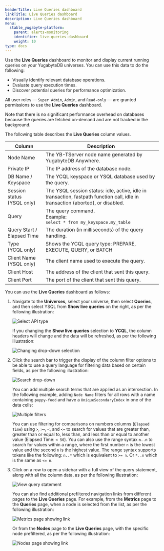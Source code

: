 ```yaml
---
headerTitle: Live Queries dashboard
linkTitle: Live Queries dashboard
description: Live Queries dashboard
menu:
  stable_yugabyte-platform:
    parent: alerts-monitoring
    identifier: live-queries-dashboard
    weight: 10
type: docs
---
```


Use the **Live Queries** dashboard to monitor and display current running queries on your YugabyteDB universes. You can use this data to do the following:

- Visually identify relevant database operations.
- Evaluate query execution times.
- Discover potential queries for performance optimization.

All user roles — `Super Admin`, `Admin`, and `Read-only` — are granted permissions to use the **Live Queries** dashboard.

Note that there is no significant performance overhead on databases because the queries are fetched on-demand and are not tracked in the background.

The following table describes the **Live Queries** column values.

| Column                         | Description                                                  |
| ------------------------------ | ------------------------------------------------------------ |
| Node Name                      | The YB-TServer node name generated by YugabyteDB Anywhere.   |
| Private IP                     | The IP address of the database node.                         |
| DB Name / Keyspace             | The YCQL keyspace or YSQL database used by the query.        |
| Session status<br/>(YSQL only) | The YSQL session status: idle, active, idle in transaction, fastpath function call, idle in transaction (aborted), or disabled. |
| Query                          | The query command. <br>Example:<br>`select * from my_keyspace.my_table` |
| Query Start / Elapsed Time     | The duration (in milliseconds) of the query handling.        |
| Type<br>(YCQL only)            | Shows the YCQL query type: PREPARE, EXECUTE, QUERY, or BATCH |
| Client Name<br/>(YSQL only)    | The client name used to execute the query.                   |
| Client Host                    | The address of the client that sent this query.              |
| Client Port                    | The port of the client that sent this query.                 |

You can use the **Live Queries** dashboard as follows:

1. Navigate to the **Universes**, select your universe, then select **Queries**, and then select YSQL from **Show live queries** on the right, as per the following illustration:<br>

   ![Select API type](/images/yp/alerts-monitoring/live-queries/image1.png)<br>

   If you changing the **Show live queries** selection to **YCQL**, the column headers will change and the data will be refreshed, as per the following illustration:<br>

   ![Changing drop-down selection](/images/yp/alerts-monitoring/live-queries/image2.png)<br>

2. Click the search bar to trigger the display of the column filter options to be able to use a query language for filtering data based on certain fields, as per the following illustration:<br>

   ![Search drop-down](/images/yp/alerts-monitoring/live-queries/search-dropdown.png)<br>

   You can add multiple search terms that are applied as an intersection. In the following example, adding `Node Name` filters for all rows with a name containing `puppy-food` and have a `UniqueSecondaryIndex` in one of the data cells:<br>

   ![Multiple filters](/images/yp/alerts-monitoring/live-queries/multiple-filters.png)<br>

   You can use filtering for comparisons on numbers columns (`Elapsed Time`) using `>`, `>=`, `<`, and `<=` to search for values that are greater than, greater than or equal to, less than, and less than or equal to another value (Elapsed Time: `< 50`).  You can also use the range syntax `n..n` to search for values within a range, where the first number `n` is the lowest value and the second `n` is the highest value. The range syntax supports tokens like the following: `n..*` which is equivalent to `>= n`. Or `*..n` which is the same as `<= n`.

3. Click on a row to open a sidebar with a full view of the query statement, along with all the column data, as per the following illustration:<br>

   ![View query statement](/images/yp/alerts-monitoring/live-queries/image5.png)<br>

   You can also find additional prefiltered navigation links from different pages to the **Live Queries** page. For example, from the **Metrics** page to the **Queries** page, when a node is selected from the list, as per the following illustration:<br>

   ![Metrics page showing link](/images/yp/alerts-monitoring/live-queries/metrics-page-showing-link.png)<br>

   Or from the **Nodes** page to the **Live Queries** page, with the specific node prefiltered, as per the following illustration:<br>

   ![Nodes page showing link](/images/yp/alerts-monitoring/live-queries/nodes-page-show-link.png)
